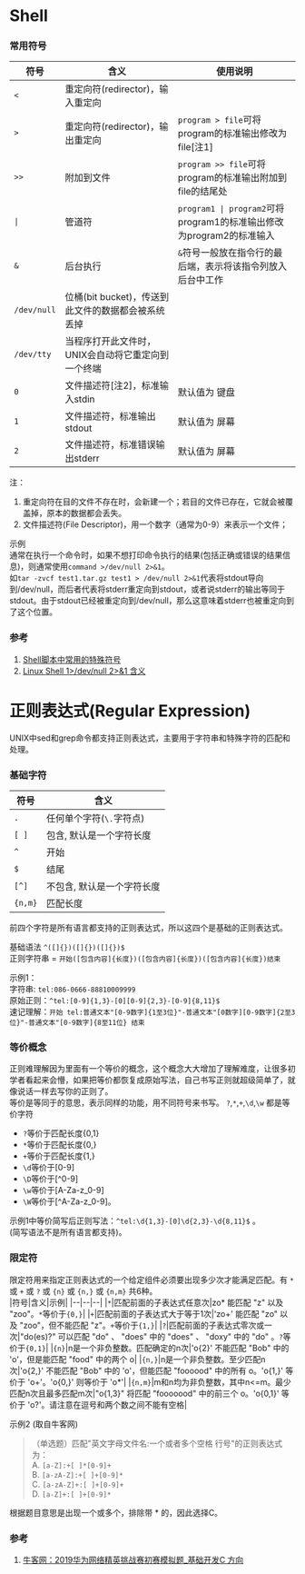 
# Shell

### 常用符号
|符号|含义|使用说明|
|--|--|--|
|`<`|重定向符(redirector)，输入重定向||
|`>`|重定向符(redirector)，输出重定向|`program > file`可将program的标准输出修改为file[注1]|
|`>>`|附加到文件|`program >> file`可将program的标准输出附加到file的结尾处|
|`\|`|管道符|`program1 \| program2`可将program1的标准输出修改为program2的标准输入|
|`&`|后台执行|`&`符号一般放在指令行的最后端，表示将该指令列放入后台中工作|
|`/dev/null`|位桶(bit bucket)，传送到此文件的数据都会被系统丢掉||
|`/dev/tty`|当程序打开此文件时，UNIX会自动将它重定向到一个终端||
|`0`|文件描述符[注2]，标准输入stdin|默认值为 键盘|
|`1`|文件描述符，标准输出stdout|默认值为 屏幕|
|`2`|文件描述符，标准错误输出stderr|默认值为 屏幕|

注：
1. 重定向符在目的文件不存在时，会新建一个；若目的文件已存在，它就会被覆盖掉，原本的数据都会丢失。
2. 文件描述符(File Descriptor)，用一个数字（通常为0-9）来表示一个文件；

示例  
通常在执行一个命令时，如果不想打印命令执行的结果(包括正确或错误的结果信息)，则通常使用`command >/dev/null 2>&1`。  
如`tar -zvcf test1.tar.gz test1 > /dev/null 2>&1`代表将stdout导向到/dev/null，而后者代表将stderr重定向到stdout，或者说stderr的输出等同于stdout。由于stdout已经被重定向到/dev/null，那么这意味着stderr也被重定向到了这个位置。  

### 参考
1. [Shell脚本中常用的特殊符号](https://www.cnblogs.com/kevingrace/p/5896386.html)
2. [Linux Shell 1>/dev/null 2>&1 含义](https://blog.csdn.net/ithomer/article/details/9288353)

# 正则表达式(Regular Expression)
UNIX中sed和grep命令都支持正则表达式，主要用于字符串和特殊字符的匹配和处理。

### 基础字符
|符号|含义|
|--|--|
|`.`|任何单个字符(`\.`字符点)|
|`[ ]`|包含, 默认是一个字符长度|
|`^`|开始|
|`$`|结尾|
|`[^]`|不包含, 默认是一个字符长度|
|`{n,m}`|匹配长度|

前四个字符是所有语言都支持的正则表达式，所以这四个是基础的正则表达式。

基础语法 `^([]{})([]{})([]{})$`  
正则字符串 = `开始([包含内容]{长度})([包含内容]{长度})([包含内容]{长度})结束`  

示例1：  
字符串: `tel:086-0666-88810009999`  
原始正则：`^tel:[0-9]{1,3}-[0][0-9]{2,3}-[0-9]{8,11}$`    
速记理解：`开始 tel:普通文本"[0-9数字]{1至3位}"-普通文本"[0数字][0-9数字]{2至3位}"-普通文本"[0-9数字]{8至11位} 结束`

### 等价概念
正则难理解因为里面有一个等价的概念，这个概念大大增加了理解难度，让很多初学者看起来会懵，如果把等价都恢复成原始写法，自己书写正则就超级简单了，就像说话一样去写你的正则了。  
等价是等同于的意思，表示同样的功能，用不同符号来书写。
`?`,`*`,`+`,`\d`,`\w` 都是等价字符  
- `?`等价于匹配长度{0,1}
- `*`等价于匹配长度{0,}
- `+`等价于匹配长度{1,}
- `\d`等价于[0-9]
- `\D`等价于[^0-9]
- `\w`等价于[A-Za-z_0-9]
- `\W`等价于[^A-Za-z_0-9]。

示例1中等价简写后正则写法：`^tel:\d{1,3}-[0]\d{2,3}-\d{8,11}$` 。  
(简写语法不是所有语言都支持)。

### 限定符
限定符用来指定正则表达式的一个给定组件必须要出现多少次才能满足匹配。有 `*` 或 `+` 或 `?` 或 `{n}` 或 `{n,}` 或 `{n,m}` 共6种。  
|符号|含义|示例|
|--|--|--|
|`*`|匹配前面的子表达式任意次|zo* 能匹配 "z" 以及 "zoo"。`*`等价于`{0,}`|
|`+`|匹配前面的子表达式大于等于1次|'zo+' 能匹配 "zo" 以及 "zoo"，但不能匹配 "z"。`+`等价于`{1,}`|
|`?`|匹配前面的子表达式零次或一次|"do(es)?" 可以匹配 "do" 、 "does" 中的 "does" 、 "doxy" 中的 "do" 。`?`等价于`{0,1}`|
|`{n}`|n是一个非负整数。匹配确定的n次|'o{2}' 不能匹配 "Bob" 中的 'o'，但是能匹配 "food" 中的两个 o|
|`{n,}`|n是一个非负整数。至少匹配n次|'o{2,}' 不能匹配 "Bob" 中的 'o'，但能匹配 "foooood" 中的所有 o。'o{1,}' 等价于 'o+'。'o{0,}' 则等价于 'o*'|
|`{n,m}`|m和n均为非负整数，其中n<=m。最少匹配n次且最多匹配m次|"o{1,3}" 将匹配 "fooooood" 中的前三个 o。'o{0,1}' 等价于 'o?'。请注意在逗号和两个数之间不能有空格|  

示例2 (取自牛客网)
> （单选题）匹配"英文字母文件名:一个或者多个空格 行号"的正则表达式为：  
> A. `[a-Z]:+[ ]*[0-9]+`  
> B. `[a-zA-Z]:+[ ]+[0-9]*`  
> C. `[a-zA-Z]+:[ ]+[0-9]+`  
> D. `[a-Z]+:[ ]+[0-9]*`  

根据题目意思是出现一个或多个，排除带 * 的，因此选择C。

### 参考
1. [牛客网：2019华为网络精英挑战赛初赛模拟题_基础开发C 方向](https://www.nowcoder.com/test/16071682/summary)
